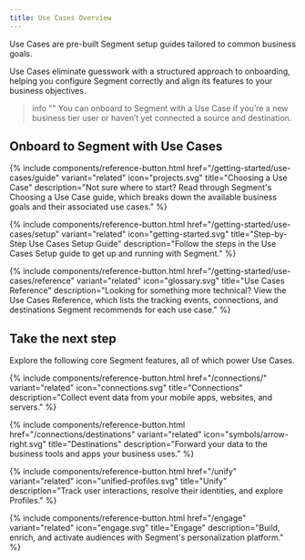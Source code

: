 ```yaml
---
title: Use Cases Overview
---
```


Use Cases are pre-built Segment setup guides tailored to common business goals. 

Use Cases eliminate guesswork with a structured approach to onboarding, helping you configure Segment correctly and align its features to your business objectives.

> info ""
> You can onboard to Segment with a Use Case if you’re a new business tier user or haven’t yet connected a source and destination.

## Onboard to Segment with Use Cases

{% include components/reference-button.html
  href="/getting-started/use-cases/guide"
  variant="related"
  icon="projects.svg"
  title="Choosing a Use Case"
  description="Not sure where to start? Read through Segment's Choosing a Use Case guide, which breaks down the available business goals and their associated use cases."
%}

{% include components/reference-button.html
  href="/getting-started/use-cases/setup"
  variant="related"
  icon="getting-started.svg"
  title="Step-by-Step Use Cases Setup Guide"
  description="Follow the steps in the Use Cases Setup guide to get up and running with Segment."
%}

{% include components/reference-button.html
  href="/getting-started/use-cases/reference"
  variant="related"
  icon="glossary.svg"
  title="Use Cases Reference"
  description="Looking for something more technical? View the Use Cases Reference, which lists the tracking events, connections, and destinations Segment recommends for each use case."
%}


## Take the next step

Explore the following core Segment features, all of which power Use Cases.

<div class="double">
  {% include components/reference-button.html
    href="/connections/"
    variant="related"
    icon="connections.svg"
    title="Connections"
    description="Collect event data from your mobile apps, websites, and servers."
  %}

  {% include components/reference-button.html
    href="/connections/destinations"
    variant="related"
    icon="symbols/arrow-right.svg"
    title="Destinations"
    description="Forward your data to the business tools and apps your business uses."
  %}
</div>

<div class="double">
  {% include components/reference-button.html
    href="/unify"
    variant="related"
    icon="unified-profiles.svg"
    title="Unify"
    description="Track user interactions, resolve their identities, and explore Profiles."
  %}

  {% include components/reference-button.html
    href="/engage"
    variant="related"
    icon="engage.svg"
    title="Engage"
    description="Build, enrich, and activate audiences with Segment's personalization platform."
  %}
</div>